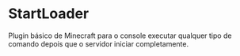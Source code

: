 # StartLoader

Plugin básico de Minecraft para o console executar qualquer tipo de comando depois que o servidor iniciar completamente.
